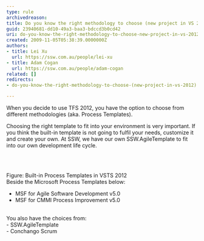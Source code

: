 ```yaml
---
type: rule
archivedreason: 
title: Do you know the right methodology to choose (new project in VS 2012)?
guid: 23940681-dd10-49a3-baa3-bdccd3b0cd42
uri: do-you-know-the-right-methodology-to-choose-new-project-in-vs-2012
created: 2009-11-05T05:38:39.0000000Z
authors:
- title: Lei Xu
  url: https://ssw.com.au/people/lei-xu
- title: Adam Cogan
  url: https://ssw.com.au/people/adam-cogan
related: []
redirects:
- do-you-know-the-right-methodology-to-choose-(new-project-in-vs-2012)

---
```



<p>When you decide to use TFS 2012, you have the option to choose from different methodologies (aka. Process Templates). </p><p>Choosing the right template to fit into your environment is very important. If you think the built-in template is not going to fulfil your needs, customize it and create your own. At SSW, we have our own SSW.AgileTemplate to fit into our own development life cycle. 
</p>
<br><excerpt class='endintro'></excerpt><br>

  <img class="ms-rteCustom-ImageArea" src="/Management/RulestoBetterWorkItems/PublishingImages/VSTS2010ProcessTemplates.jpg" alt="" /> <br>
<font class="ms-rteCustom-FigureNormal">Figure&#58; Built-in Process Templates in VSTS 2012</font><br>
Beside the Microsoft Process Templates below&#58;<br>
- MSF for Agile Software Development v5.0<br>
- MSF for CMMI Process Improvement v5.0<br>
<br>
You also have the choices from&#58;<br>
- SSW.AgileTemplate<br>
- Conchango Scrum<br>
<br>
<br>
<br>
<br>



